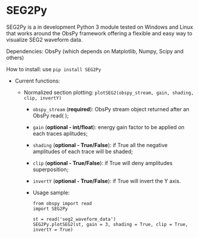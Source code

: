 # SEG2Py
SEG2Py is a in development Python 3 module tested on Windows and Linux that works around the ObsPy framework offering a flexible and easy way to visualize SEG2 waveform data.

Dependencies: ObsPy (which depends on Matplotlib, Numpy, Scipy and others)

How to install: use `pip install SEG2Py`

- Current functions:

  - Normalized section plotting: `plotSEG2(obspy_stream, gain, shading, clip, invertY)`
    
    - `obspy_stream` (**required**): ObsPy stream object returned after an ObsPy read( );
    - `gain` (**optional - int/float**): energy gain factor to be applied on each traces aplitudes;
    - `shading` (**optional - True/False**): if True all the negative amplitudes of each trace will be shaded;
    - `clip` (**optional - True/False**): if True will deny amplitudes superposition;
    - `invertY` (**optional - True/False**): if True will invert the Y axis.
    
    - Usage sample: 
        ```
        from obspy import read
        import SEG2Py
            
        st = read('seg2_waveform_data')
        SEG2Py.plotSEG2(st, gain = 3, shading = True, clip = True, invertY = True)
        ```
    
